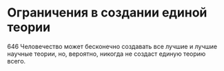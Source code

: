 # Ограничения в создании единой теории

646 Человечество может бесконечно создавать все лучшие и лучшие научные теории, но, вероятно, никогда не создаст единую теорию всего.
